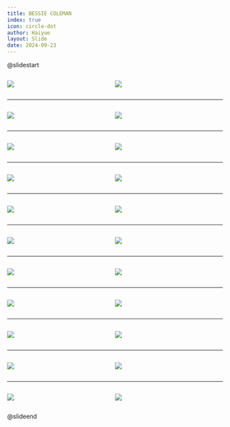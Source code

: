 ```yaml
---
title: BESSIE COLEMAN
index: true
icon: circle-dot
author: Haiyue
layout: Slide
date: 2024-09-23
---
```

 
@slidestart

<div style="display:flex">
<div style="flex:1">

![](/reading/english/Level-R/BESSIE%20COLEMAN/001.webp)
</div>
<div style="flex:1">

![](/reading/english/Level-R/BESSIE%20COLEMAN/002.webp)
</div>
</div>

---

<div style="display:flex">
<div style="flex:1">

![](/reading/english/Level-R/BESSIE%20COLEMAN/003.webp)
</div>
<div style="flex:1">

![](/reading/english/Level-R/BESSIE%20COLEMAN/004.webp)
</div>
</div>

---

<div style="display:flex">
<div style="flex:1">

![](/reading/english/Level-R/BESSIE%20COLEMAN/005.webp)
</div>
<div style="flex:1">

![](/reading/english/Level-R/BESSIE%20COLEMAN/006.webp)
</div>
</div>

---

<div style="display:flex">
<div style="flex:1">

![](/reading/english/Level-R/BESSIE%20COLEMAN/007.webp)
</div>
<div style="flex:1">

![](/reading/english/Level-R/BESSIE%20COLEMAN/008.webp)
</div>
</div>

---

<div style="display:flex">
<div style="flex:1">

![](/reading/english/Level-R/BESSIE%20COLEMAN/009.webp)
</div>
<div style="flex:1">

![](/reading/english/Level-R/BESSIE%20COLEMAN/010.webp)
</div>
</div>

---

<div style="display:flex">
<div style="flex:1">

![](/reading/english/Level-R/BESSIE%20COLEMAN/011.webp)
</div>
<div style="flex:1">

![](/reading/english/Level-R/BESSIE%20COLEMAN/012.webp)
</div>
</div>

---

<div style="display:flex">
<div style="flex:1">

![](/reading/english/Level-R/BESSIE%20COLEMAN/013.webp)
</div>
<div style="flex:1">

![](/reading/english/Level-R/BESSIE%20COLEMAN/014.webp)
</div>
</div>

---

<div style="display:flex">
<div style="flex:1">

![](/reading/english/Level-R/BESSIE%20COLEMAN/015.webp)
</div>
<div style="flex:1">

![](/reading/english/Level-R/BESSIE%20COLEMAN/016.webp)
</div>
</div>

---

<div style="display:flex">
<div style="flex:1">

![](/reading/english/Level-R/BESSIE%20COLEMAN/017.webp)
</div>
<div style="flex:1">

![](/reading/english/Level-R/BESSIE%20COLEMAN/018.webp)
</div>
</div>

---

<div style="display:flex">
<div style="flex:1">

![](/reading/english/Level-R/BESSIE%20COLEMAN/019.webp)
</div>
<div style="flex:1">

![](/reading/english/Level-R/BESSIE%20COLEMAN/020.webp)
</div>
</div>

---

<div style="display:flex">
<div style="flex:1">

![](/reading/english/Level-R/BESSIE%20COLEMAN/021.webp)
</div>
<div style="flex:1">

![](/reading/english/Level-R/BESSIE%20COLEMAN/022.webp)
</div>
</div>

@slideend